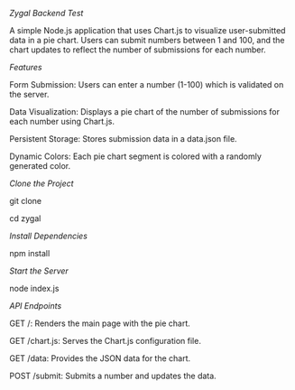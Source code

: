 *Zygal Backend Test*

A simple Node.js application that uses Chart.js to visualize user-submitted data in a pie chart. Users can submit numbers between 1 and 100, and the chart updates to reflect the number of submissions for each number.

*Features*

Form Submission: Users can enter a number (1-100) which is validated on the server.

Data Visualization: Displays a pie chart of the number of submissions for each number using Chart.js.

Persistent Storage: Stores submission data in a data.json file.

Dynamic Colors: Each pie chart segment is colored with a randomly generated color.

*Clone the Project*

git clone <repository-url>

cd zygal

*Install Dependencies*

npm install

*Start the Server*

node index.js

*API Endpoints*

GET /: Renders the main page with the pie chart.

GET /chart.js: Serves the Chart.js configuration file.

GET /data: Provides the JSON data for the chart.

POST /submit: Submits a number and updates the data.
